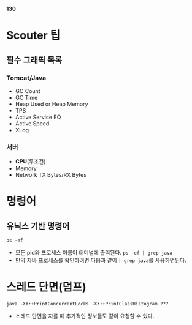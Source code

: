 **130**
# Scouter 팁
## 필수 그래픽 목록
### Tomcat/Java
- GC Count
- GC Time
- Heap Used or Heap Memory
- TPS
- Active Service EQ
- Active Speed
- XLog
### 서버
- **CPU**(무조건)
- Memory
- Network TX Bytes/RX Bytes

# 명령어
## 유닉스 기반 명령어
`ps -ef`
- 모든 pid와 프로세스 이름이 터미널에 출력된다.
`ps -ef | grep java`
- 만약 자바 프로세스를 확인하려면 다음과 같이 `| grep java`를 사용하면된다.

# 스레드 단면(덤프)
`java -XX:+PrintConcurrentLocks -XX:+PrintClassHistogram ???`
- 스레드 단면을 자를 때 추가적인 정보들도 같이 요청할 수 있다.